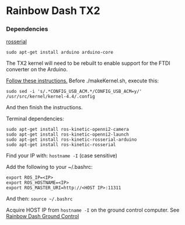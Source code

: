 # Rainbow Dash TX2

### Dependencies

[rosserial](https://github.com/ros-drivers/rosserial)

`sudo apt-get install arduino arduino-core`

The TX2 kernel will need to be rebuilt to enable support for the FTDI converter on the Arduino.

[Follow these instructions.](http://www.jetsonhacks.com/2017/03/25/build-kernel-and-modules-nvidia-jetson-tx2/) Before ./makeKernel.sh, execute this:

`sudo sed -i 's/.*CONFIG_USB_ACM.*/CONFIG_USB_ACM=y/' /usr/src/kernel/kernel-4.4/.config`

And then finish the instructions.

Terminal dependencies:

```
sudo apt-get install ros-kinetic-openni2-camera
sudo apt-get install ros-kinetic-openni2-launch
sudo apt-get install ros-kinetic-rosserial-arduino
sudo apt-get install ros-kinetic-rosserial
```

Find your IP with:
`hostname -I` (case sensitive)

Add the following to your ~/.bashrc:
```
export ROS_IP=<IP>
export ROS_HOSTNAME=<IP>
export ROS_MASTER_URI=http://<HOST IP>:11311
```

And then: `source ~/.bashrc`

Acquire HOST IP from `hostname -I` on the ground control computer. See [Rainbow Dash Ground Control](http://github.com/Yonder-Dynamics/rainbow_dash_ground_control.git)
